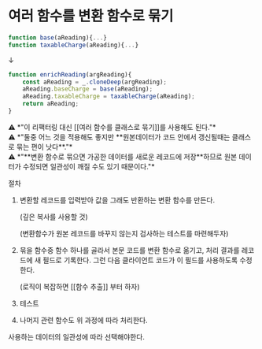 # 여러 함수를 변환 함수로 묶기

```jsx
function base(aReading){...}
function taxableCharge(aReading){...}
```

↓

```jsx
function enrichReading(argReading){
	const aReading = _.cloneDeep(argReading);
	aReading.baseCharge = base(aReading);
	aReading.taxableCharge = taxableCharge(aReading);
	return aReading;
}
```

<aside>
⚠️ *"이 리팩터링 대신 [[여러 함수를 클래스로 묶기]]를 사용해도 된다."*

</aside>

<aside>
⚠️ *"둘중 어느 것을 적용해도 좋지만 **원본데이터가 코드 안에서 갱신될때는 클래스로 묶는 편이 낫다**."*

</aside>

<aside>
⚠️ *"**변환 함수로 묶으면 가공한 데이터를 새로운 레코드에 저장**하므로 원본 데이터가 수정되면 일관성이 깨질 수도 있기 때문이다."*

</aside>

절차

1. 변환할 레코드를 입력받아 값을 그래도 반환하는 변환 함수를 만든다.

    (깊은 복사를 사용할 것)

    (변환함수가 원본 레코드를 바꾸지 않는지 검사하는 테스트를 마련해두자)

2. 묶을 함수중 함수 하나를 골라서 본문 코드를 변환 함수로 옮기고, 처리 결과를 레코드에 새 필드로 기록한다. 그런 다음 클라이언트 코드가 이 필드를 사용하도록 수정한다.

    (로직이 복잡하면 [[함수 추출]] 부터 하자)

3. 테스트
4. 나머지 관련 함수도 위 과정에 따라 처리한다.

사용하는 데이터의 일관성에 따라 선택해야한다.
